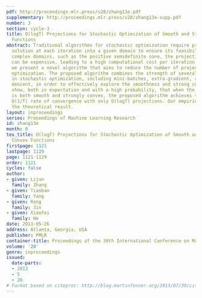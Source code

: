 ```yaml
---
pdf: http://proceedings.mlr.press/v28/zhang13e.pdf
supplementary: http://proceedings.mlr.press/v28/zhang13e-supp.pdf
number: 3
section: cycle-3
title: O(logT) Projections for Stochastic Optimization of Smooth and Strongly Convex
  Functions
abstract: Traditional algorithms for stochastic optimization require projecting the
  solution at each iteration into a given domain to ensure its feasibility. When facing
  complex domains, such as the positive semidefinite cone, the projection operation
  can be expensive, leading to a high computational cost per iteration. In this paper,
  we present a novel algorithm that aims to reduce the number of projections for stochastic
  optimization. The proposed algorithm combines the strength of several recent developments
  in stochastic optimization, including mini-batches, extra-gradient, and epoch gradient
  descent, in order to effectively explore the smoothness and strong convexity. We
  show, both in expectation and with a high probability, that when the objective function
  is both smooth and strongly convex, the proposed algorithm achieves the optimal
  O(1/T) rate of convergence with only O(logT) projections. Our empirical study verifies
  the theoretical result.
layout: inproceedings
series: Proceedings of Machine Learning Research
id: zhang13e
month: 0
tex_title: O(logT) Projections for Stochastic Optimization of Smooth and Strongly
  Convex Functions
firstpage: 1121
lastpage: 1129
page: 1121-1129
order: 1121
cycles: false
author:
- given: Lijun
  family: Zhang
- given: Tianbao
  family: Yang
- given: Rong
  family: Jin
- given: Xiaofei
  family: He
date: 2013-05-26
address: Atlanta, Georgia, USA
publisher: PMLR
container-title: Proceedings of the 30th International Conference on Machine Learning
volume: '28'
genre: inproceedings
issued:
  date-parts:
  - 2013
  - 5
  - 26
# Format based on citeproc: http://blog.martinfenner.org/2013/07/30/citeproc-yaml-for-bibliographies/
---
```

